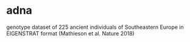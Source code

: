 # adna
genotype dataset of 225 ancient individuals of Southeastern Europe in EIGENSTRAT format (Mathieson et al. Nature 2018)
